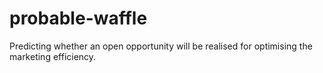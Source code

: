 # probable-waffle
Predicting whether an open opportunity will be realised for optimising the marketing efficiency.
